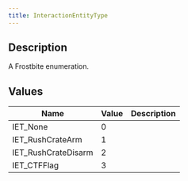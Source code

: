 ```yaml
---
title: InteractionEntityType
---
```

## Description

A Frostbite enumeration.

## Values

| Name                 | Value | Description |
| -------------------- | ----- | ----------- |
| IET\_None            | 0     |             |
| IET\_RushCrateArm    | 1     |             |
| IET\_RushCrateDisarm | 2     |             |
| IET\_CTFFlag         | 3     |             |
